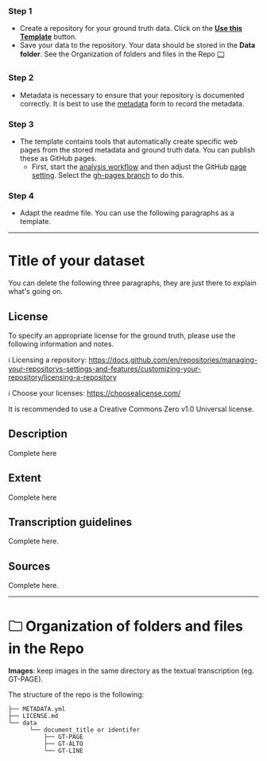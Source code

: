 ### Step 1


* Create a repository for your ground truth data. Click on the [**Use this Template**](/../../generate) button.
* Save your data to the repository. Your data should be stored in the **Data folder**. See the Organization of folders and files in the Repo <b>[🗀](#myfootnote1)</b> 

### Step 2

* Metadata is necessary to ensure that your repository is documented correctly. It is best to use the <a href="https://tboenig.github.io/gt-metadata/document-your-data.html" target="_blank" rel="noopener noreferrer">metadata</a> form to record the metadata.


### Step 3

* The template contains tools that automatically create specific web pages from the stored metadata and ground truth data. You can publish these as GitHub pages. 
   -  First, start the [analysis workflow](/../../actions/workflows/gtrepo.yml) and then adjust the GitHub [page setting](/../../settings/pages). Select the [gh-pages branch](https://docs.github.com/en/pages/getting-started-with-github-pages/configuring-a-publishing-source-for-your-github-pages-site) to do this. 


### Step 4


* Adapt the readme file. You can use the following paragraphs as a template.

<hr/>

# Title of your dataset

You can delete the following three paragraphs, they are just there to explain what's going on.

## License

To specify an appropriate license for the ground truth, please use the following information and notes.

:information_source:  Licensing a repository: https://docs.github.com/en/repositories/managing-your-repositorys-settings-and-features/customizing-your-repository/licensing-a-repository

:information_source: Choose your licenses: https://choosealicense.com/

It is recommended to use a Creative Commons Zero v1.0 Universal license. 

## Description

Complete here

## Extent

Complete here

## Transcription guidelines

Complete here.

## Sources

Complete here.


________________

# <a name="myfootnote1">🗀</a>  Organization of folders and files in the Repo


**Images**: keep images in the same directory as the textual transcription (eg. GT-PAGE).

 The structure of the repo is the following:

```
├── METADATA.yml
├── LICENSE.md
└── data
      └── document_title or identifer
          ├── GT-PAGE
          ├── GT-ALTO
          └── GT-LINE
            
           

```




  
